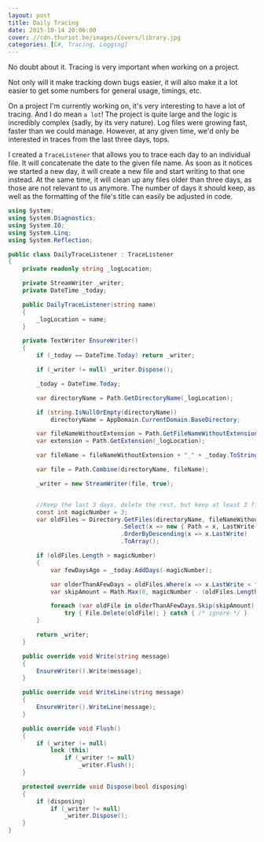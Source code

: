 ```yaml
---
layout: post
title: Daily Tracing
date: 2015-10-14 20:06:00
cover: //cdn.thuriot.be/images/Covers/library.jpg
categories: [C#, Tracing, Logging]
---
```


No doubt about it. Tracing is very important when working on a project.

Not only will it make tracking down bugs easier, it will also make it a lot easier to get some numbers for general usage, timings, etc.

On a project I'm currently working on, it's very interesting to have a lot of tracing. And I do mean `a lot`! The project is quite large and the logic is incredibly complex (sadly, by its very nature). Log files were growing fast, faster than we could manage. However, at any given time, we'd only be interested in traces from the last three days, tops.

I created a `TraceListener` that allows you to trace each day to an individual file. It will concatenate the date to the given file name. As soon as it notices we started a new day, it will create a new file and start writing to that one instead. At the same time, it will clean up any files older than three days, as those are not relevant to us anymore. The number of days it should keep, as well as the formatting of the file's title can easily be adjusted in code.

```csharp
using System;
using System.Diagnostics;
using System.IO;
using System.Linq;
using System.Reflection;

public class DailyTraceListener : TraceListener
{
    private readonly string _logLocation;

    private StreamWriter _writer;
    private DateTime _today;

    public DailyTraceListener(string name)
    {
        _logLocation = name;
    }

    private TextWriter EnsureWriter()
    {
        if (_today == DateTime.Today) return _writer;

        if (_writer != null) _writer.Dispose();

        _today = DateTime.Today;

        var directoryName = Path.GetDirectoryName(_logLocation);

        if (string.IsNullOrEmpty(directoryName))
            directoryName = AppDomain.CurrentDomain.BaseDirectory;

        var fileNameWithoutExtension = Path.GetFileNameWithoutExtension(_logLocation);
        var extension = Path.GetExtension(_logLocation);

        var fileName = fileNameWithoutExtension + "_" + _today.ToString("yyyyMMdd") + extension;

        var file = Path.Combine(directoryName, fileName);

        _writer = new StreamWriter(file, true);


        //Keep the last 3 days, delete the rest, but keep at least 3 files, even if they are older
        const int magicNumber = 3;
        var oldFiles = Directory.GetFiles(directoryName, fileNameWithoutExtension + "*" + extension)
                                .Select(x => new { Path = x, LastWrite = File.GetLastWriteTime(x) })
                                .OrderByDescending(x => x.LastWrite)
                                .ToArray();

        if (oldFiles.Length > magicNumber)
        {
            var fewDaysAgo = _today.AddDays(-magicNumber);

            var olderThanAFewDays = oldFiles.Where(x => x.LastWrite < fewDaysAgo).ToArray();
            var skipAmount = Math.Max(0, magicNumber - (oldFiles.Length - olderThanAFewDays.Length));

            foreach (var oldFile in olderThanAFewDays.Skip(skipAmount).Select(x => x.Path))
                try { File.Delete(oldFile); } catch { /* ignore */ }
        }

        return _writer;
    }

    public override void Write(string message)
    {
        EnsureWriter().Write(message);
    }

    public override void WriteLine(string message)
    {
        EnsureWriter().WriteLine(message);
    }

    public override void Flush()
    {
        if (_writer != null)
            lock (this)
                if (_writer != null)
                    _writer.Flush();
    }

    protected override void Dispose(bool disposing)
    {
        if (disposing)
            if (_writer != null)
                _writer.Dispose();
    }
}
```
